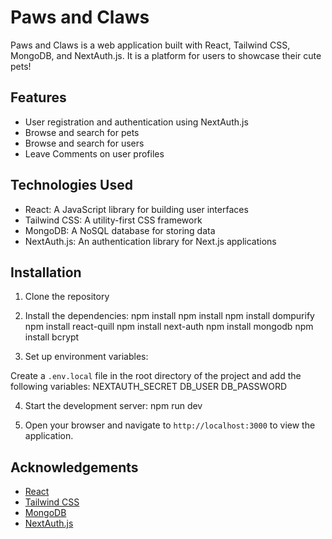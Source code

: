 # Paws and Claws

Paws and Claws is a web application built with React, Tailwind CSS, MongoDB, and NextAuth.js. It is a platform for users to showcase their cute pets!

## Features

- User registration and authentication using NextAuth.js
- Browse and search for pets
- Browse and search for users
- Leave Comments on user profiles

## Technologies Used

- React: A JavaScript library for building user interfaces
- Tailwind CSS: A utility-first CSS framework
- MongoDB: A NoSQL database for storing data
- NextAuth.js: An authentication library for Next.js applications

## Installation

1. Clone the repository

2. Install the dependencies:
npm install
npm install npm install dompurify
npm install react-quill
npm install next-auth
npm install mongodb
npm install bcrypt

3. Set up environment variables:

Create a `.env.local` file in the root directory of the project and add the following variables:
NEXTAUTH_SECRET
DB_USER
DB_PASSWORD

4. Start the development server:
npm run dev

5. Open your browser and navigate to `http://localhost:3000` to view the application.


## Acknowledgements

- [React](https://reactjs.org)
- [Tailwind CSS](https://tailwindcss.com)
- [MongoDB](https://www.mongodb.com)
- [NextAuth.js](https://next-auth.js.org)

